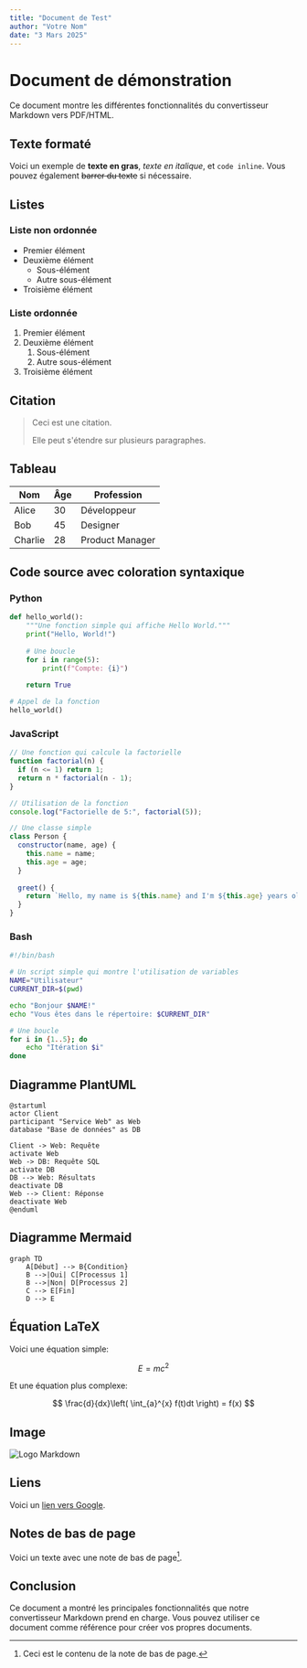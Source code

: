 ```yaml
---
title: "Document de Test"
author: "Votre Nom"
date: "3 Mars 2025"
---
```


# Document de démonstration

Ce document montre les différentes fonctionnalités du convertisseur Markdown vers PDF/HTML.

## Texte formaté

Voici un exemple de **texte en gras**, *texte en italique*, et `code inline`. Vous pouvez également ~~barrer du texte~~ si nécessaire.

## Listes

### Liste non ordonnée

* Premier élément
* Deuxième élément
  * Sous-élément
  * Autre sous-élément
* Troisième élément

### Liste ordonnée

1. Premier élément
2. Deuxième élément
   1. Sous-élément
   2. Autre sous-élément
3. Troisième élément

## Citation

> Ceci est une citation.
> 
> Elle peut s'étendre sur plusieurs paragraphes.

## Tableau

| Nom      | Âge | Profession     |
|----------|-----|----------------|
| Alice    | 30  | Développeur    |
| Bob      | 45  | Designer       |
| Charlie  | 28  | Product Manager|

## Code source avec coloration syntaxique

### Python

```python
def hello_world():
    """Une fonction simple qui affiche Hello World."""
    print("Hello, World!")
    
    # Une boucle
    for i in range(5):
        print(f"Compte: {i}")
    
    return True

# Appel de la fonction
hello_world()
```

### JavaScript

```javascript
// Une fonction qui calcule la factorielle
function factorial(n) {
  if (n <= 1) return 1;
  return n * factorial(n - 1);
}

// Utilisation de la fonction
console.log("Factorielle de 5:", factorial(5));

// Une classe simple
class Person {
  constructor(name, age) {
    this.name = name;
    this.age = age;
  }
  
  greet() {
    return `Hello, my name is ${this.name} and I'm ${this.age} years old.`;
  }
}
```

### Bash

```bash
#!/bin/bash

# Un script simple qui montre l'utilisation de variables
NAME="Utilisateur"
CURRENT_DIR=$(pwd)

echo "Bonjour $NAME!"
echo "Vous êtes dans le répertoire: $CURRENT_DIR"

# Une boucle
for i in {1..5}; do
    echo "Itération $i"
done
```

## Diagramme PlantUML

```plantuml
@startuml
actor Client
participant "Service Web" as Web
database "Base de données" as DB

Client -> Web: Requête
activate Web
Web -> DB: Requête SQL
activate DB
DB --> Web: Résultats
deactivate DB
Web --> Client: Réponse
deactivate Web
@enduml
```

## Diagramme Mermaid

```mermaid
graph TD
    A[Début] --> B{Condition}
    B -->|Oui| C[Processus 1]
    B -->|Non| D[Processus 2]
    C --> E[Fin]
    D --> E
```

## Équation LaTeX

Voici une équation simple:

$$E = mc^2$$

Et une équation plus complexe:

$$
\frac{d}{dx}\left( \int_{a}^{x} f(t)dt \right) = f(x)
$$

## Image

![Logo Markdown](https://markdown-here.com/img/icon256.png)

## Liens

Voici un [lien vers Google](https://www.google.com).

## Notes de bas de page

Voici un texte avec une note de bas de page[^1].

[^1]: Ceci est le contenu de la note de bas de page.

## Conclusion

Ce document a montré les principales fonctionnalités que notre convertisseur Markdown prend en charge. Vous pouvez utiliser ce document comme référence pour créer vos propres documents.